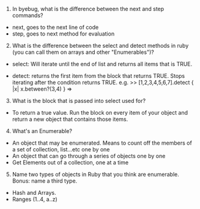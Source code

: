 1. In byebug, what is the difference between the next and step commands?

* next, goes to the next line of code
* step, goes to next method for evaluation

2. What is the difference between the select and detect methods in ruby (you can call them on arrays and other "Enumerables")?

* select: Will iterate until the end of list and returns all items that is TRUE. 

* detect: returns the first item from the block that returns TRUE. Stops iterating after the condition returns TRUE. 
e.g. >> [1,2,3,4,5,6,7].detect { |x| x.between?(3,4) } => 

3. What is the block that is passed into select used for?

* To return a true value. Run the block on every item of your object and return a new object that contains those items.

4. What's an Enumerable?

* An object that may be enumerated. Means to count off the members of a set of collection, list…etc one by one
* An object that can go through a series of objects one by one
* Get Elements out of a collection, one at a time

5. Name two types of objects in Ruby that you think are enumerable. Bonus: name a third type.

* Hash and Arrays.
* Ranges (1..4, a..z)
